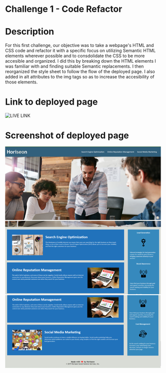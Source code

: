 # Challenge 1 - Code Refactor

# Description

For this first challenge, our objective was to take a webpage's HTML and CSS code and refactor it with a specific focus on utilizing Semantic HTML elements wherever possible and to consdolidate the CSS to be more accesible and organized. I did this by breaking down the HTML elements I was familiar with and finding suitable Semantic replacements. I then reorganized the style sheet to follow the flow of the deployed page. I also added in alt attributes to the img tags so as to increase the accesibility of those elements.

# Link to deployed page

![LIVE LINK](https://tyleresselman.github.io/code-refactor-ch-1/)

# Screenshot of deployed page

![Screenshot 1](./assets/images/screenshot%201.png)
![Screenshot 2](./assets/images/screenshot%202.png)
![Screenshot 3](./assets/images/screenshot%203.png)


